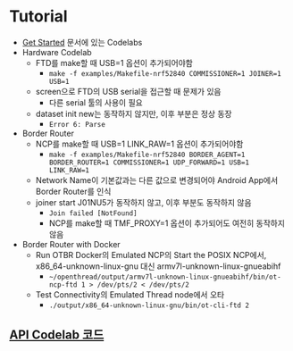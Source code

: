 
# Tutorial

* [Get Started](https://openthread.io/guides) 문서에 있는 Codelabs
* Hardware Codelab
  * FTD를 make할 때 USB=1 옵션이 추가되어야함
    * ```make -f examples/Makefile-nrf52840 COMMISSIONER=1 JOINER=1 USB=1```
  * screen으로 FTD의 USB serial을 접근할 때 문제가 있음
    * 다른 serial 툴의 사용이 필요
  * dataset init new는 동작하지 않지만, 이후 부분은 정상 동장
    * ```Error 6: Parse```
* Border Router
  * NCP를 make할 때 USB=1 LINK_RAW=1 옵션이 추가되어야함
    * ```make -f examples/Makefile-nrf52840 BORDER_AGENT=1 BORDER_ROUTER=1 COMMISSIONER=1 UDP_FORWARD=1 USB=1 LINK_RAW=1```
  * Network Name이 기본값과는 다른 값으로 변경되어야 Android App에서 Border Router를 인식
  * joiner start J01NU5가 동작하지 않고, 이후 부분도 동작하지 않음
    * ```Join failed [NotFound]```
    * NCP를 make할 때 TMF_PROXY=1 옵션이 추가되어도 여전히 동작하지 않음
* Border Router with Docker
  * Run OTBR Docker의 Emulated NCP의 Start the POSIX NCP에서, x86_64-unknown-linux-gnu 대신 armv7l-unknown-linux-gnueabihf
    * ```~/openthread/output/armv7l-unknown-linux-gnueabihf/bin/ot-ncp-ftd 1 > /dev/pts/2 < /dev/pts/2```
  * Test Connectivity의 Emulated Thread node에서 오타
    * ```./output/x86_64-unknown-linux-gnu/bin/ot-cli-ftd 2```


## [API Codelab 코드](api_codelab/)
